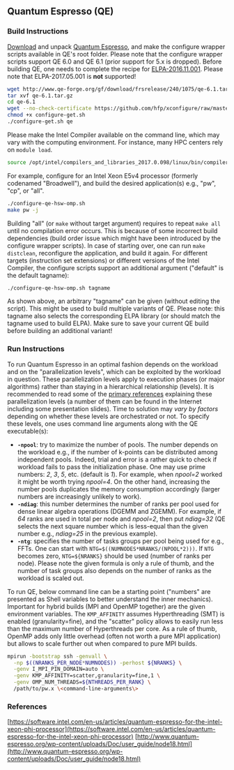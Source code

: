 ## Quantum Espresso (QE)

### Build Instructions

[Download](http://www.qe-forge.org/gf/project/q-e/frs/) and unpack [Quantum Espresso](http://www.quantum-espresso.org/), and make the configure wrapper scripts available in QE's root folder. Please note that the configure wrapper scripts support QE&#160;6.0 and QE&#160;6.1 (prior support for 5.x is dropped). Before building QE, one needs to complete the recipe for [ELPA-2016.11.001](../elpa/README.md#elpa-201611001). Please note that ELPA-2017.05.001 is **not** supported!

```bash
wget http://www.qe-forge.org/gf/download/frsrelease/240/1075/qe-6.1.tar.gz
tar xvf qe-6.1.tar.gz
cd qe-6.1
wget --no-check-certificate https://github.com/hfp/xconfigure/raw/master/configure-get.sh
chmod +x configure-get.sh
./configure-get.sh qe
```

Please make the Intel Compiler available on the command line, which may vary with the computing environment. For instance, many HPC centers rely on `module load`.

```bash
source /opt/intel/compilers_and_libraries_2017.0.098/linux/bin/compilervars.sh intel64
```

For example, configure for an Intel Xeon&#160;E5v4 processor (formerly codenamed "Broadwell"), and build the desired application(s) e.g., "pw", "cp", or "all".

```bash
./configure-qe-hsw-omp.sh
make pw -j
```

Building "all" (or `make` without target argument) requires to repeat `make all` until no compilation error occurs. This is because of some incorrect build dependencies (build order issue which might have been introduced by the configure wrapper scripts). In case of starting over, one can run `make distclean`, reconfigure the application, and build it again. For different targets (instruction set extensions) or different versions of the Intel Compiler, the configure scripts support an additional argument ("default" is the default tagname):

```bash
./configure-qe-hsw-omp.sh tagname
```

As shown above, an arbitrary "tagname" can be given (without editing the script). This might be used to build multiple variants of QE. Please note: this tagname also selects the corresponding ELPA library (or should match the tagname used to build ELPA). Make sure to save your current QE build before building an additional variant!

### Run Instructions

To run Quantum Espresso in an optimal fashion depends on the workload and on the "parallelization levels", which can be exploited by the workload in question. These parallelization levels apply to execution phases (or major algorithms) rather than staying in a hierarchical relationship (levels). It is recommended to read some of the [primary references](http://www.quantum-espresso.org/wp-content/uploads/Doc/user_guide/node18.html) explaining these parallelization levels (a number of them can be found in the Internet including some presentation slides). Time to solution may *vary by factors* depending on whether these levels are orchestrated or not. To specify these levels, one uses command line arguments along with the QE executable(s):

* **`-npool`**: try to maximize the number of pools. The number depends on the workload e.g., if the number of k-points can be distributed among independent pools. Indeed, trial and error is a rather quick to check if workload fails to pass the initialization phase. One may use prime numbers: *2*, *3*, *5*, etc. (default is *1*). For example, when *npool=2* worked it might be worth trying *npool=4*. On the other hand, increasing the number pools duplicates the memory consumption accordingly (larger numbers are increasingly unlikely to work).
* **`-ndiag`**: this number determines the number of ranks per pool used for dense linear algebra operations (DGEMM and ZGEMM). For example, if *64* ranks are used in total per node and *npool=2*, then put *ndiag=32* (QE selects the next square number which is less-equal than the given number e.g., *ndiag=25* in the previous example).
* **`-ntg`**: specifies the number of tasks groups per pool being used for e.g., FFTs. One can start with `NTG=$((NUMNODES*NRANKS/(NPOOL*2)))`. If `NTG` becomes zero, `NTG=${NRANKS}` should be used (number of ranks per node). Please note the given formula is only a rule of thumb, and the number of task groups also depends on the number of ranks as the workload is scaled out.

To run QE, below command line can be a starting point ("numbers" are presented as Shell variables to better understand the inner mechanics). Important for hybrid builds (MPI and OpenMP together) are the given environment variables. The `KMP_AFFINITY` assumes Hyperthreading (SMT) is enabled (granularity=fine), and the "scatter" policy allows to easily run less than the maximum number of Hyperthreads per core. As a rule of thumb, OpenMP adds only little overhead (often not worth a pure MPI application) but allows to scale further out when compared to pure MPI builds.

```bash
mpirun -bootstrap ssh -genvall \
  -np $((NRANKS_PER_NODE*NUMNODES)) -perhost ${NRANKS} \
  -genv I_MPI_PIN_DOMAIN=auto \
  -genv KMP_AFFINITY=scatter,granularity=fine,1 \
  -genv OMP_NUM_THREADS=${NTHREADS_PER_RANK} \
  /path/to/pw.x \<command-line-arguments\>
```

### References

[https://software.intel.com/en-us/articles/quantum-espresso-for-the-intel-xeon-phi-processor](https://software.intel.com/en-us/articles/quantum-espresso-for-the-intel-xeon-phi-processor)
[http://www.quantum-espresso.org/wp-content/uploads/Doc/user_guide/node18.html](http://www.quantum-espresso.org/wp-content/uploads/Doc/user_guide/node18.html)

